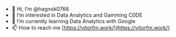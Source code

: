 - 👋 Hi, I’m @hagnok0768
- 👀 I’m interested in Data Analytics and Gamming C0DE
- 🌱 I’m currently learning Data Analytics with Google
- 📫 How to reach me [https://vitorfm.work/](https://vitorfm.work/)

<!---
hagnok0768/hagnok0768 is a ✨ special ✨ repository because its `README.md` (this file) appears on your GitHub profile.
You can click the Preview link to take a look at your changes.
--->

